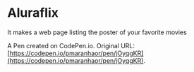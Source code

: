 # Aluraflix 

It makes a web page listing the poster of your favorite movies

A Pen created on CodePen.io. Original URL: [https://codepen.io/pmaranhaor/pen/jOyqgKR](https://codepen.io/pmaranhaor/pen/jOyqgKR).


